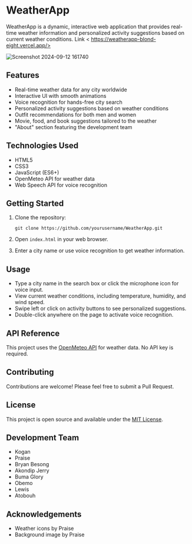 # WeatherApp

WeatherApp is a dynamic, interactive web application that provides real-time weather information and personalized activity suggestions based on current weather conditions.
Link < https://weatherapp-blond-eight.vercel.app/>

![Screenshot 2024-09-12 161740](https://github.com/user-attachments/assets/88e57016-d4a8-4318-abee-3a637d8b8864)



## Features

- Real-time weather data for any city worldwide
- Interactive UI with smooth animations
- Voice recognition for hands-free city search
- Personalized activity suggestions based on weather conditions
- Outfit recommendations for both men and women
- Movie, food, and book suggestions tailored to the weather
- "About" section featuring the development team

## Technologies Used

- HTML5
- CSS3
- JavaScript (ES6+)
- OpenMeteo API for weather data
- Web Speech API for voice recognition

## Getting Started

1. Clone the repository:
   ```
   git clone https://github.com/yourusername/WeatherApp.git
   ```

2. Open `index.html` in your web browser.

3. Enter a city name or use voice recognition to get weather information.

## Usage

- Type a city name in the search box or click the microphone icon for voice input.
- View current weather conditions, including temperature, humidity, and wind speed.
- Swipe left or click on activity buttons to see personalized suggestions.
- Double-click anywhere on the page to activate voice recognition.

## API Reference

This project uses the [OpenMeteo API](https://open-meteo.com/en/docs) for weather data. No API key is required.

## Contributing

Contributions are welcome! Please feel free to submit a Pull Request.

## License

This project is open source and available under the [MIT License](LICENSE).

## Development Team

- Kogan
- Praise
- Bryan Besong
- Akondip Jerry
- Buma Glory
- Obemo
- Lewis
- Atobouh

## Acknowledgements

- Weather icons by Praise
- Background image by Praise 
